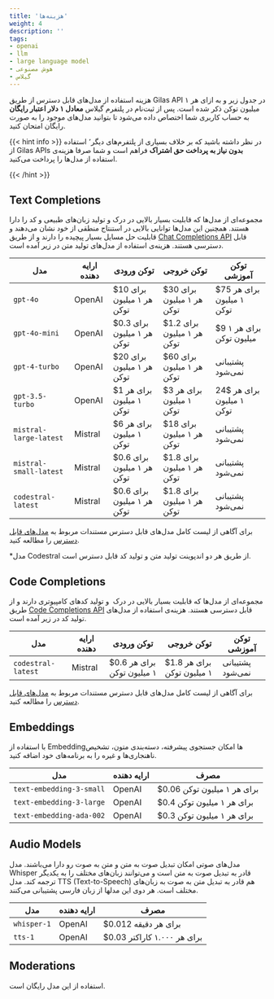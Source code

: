 ```yaml
---
title: 'هزینه‌ها'
weight: 4
description: ''
tags:
- openai
- llm
- large language model
- هوش مصنوعی
- گیلاس
---
```




هزینه استفاده از مدل‌های قابل دسترس از طریق Gilas API در جدول زیر و به ازای هر ۱ میلیون توکن ذکر شده است. پس از ثبت‌نام در پلتفرم گیلاس **معادل ۱ دلار اعتبار رایگان** به حساب کاربری شما اختصاص داده می‌شود تا بتوانید مدل‌های موجود را به صورت رایگان امتحان کنید. 


{{< hint info >}}
در نظر داشته باشید که بر خلاف بسیاری از پلتفرم‌های دیگر٬ استفاده از Gilas APIs **بدون نیاز به پرداخت حق اشتراک** فراهم است و شما صرفا هزینه‌ی استفاده از مدل‌ها را پرداخت می‌کنید.

{{< /hint >}}


## Text Completions

مجموعه‌ای از مدل‌ها که قابلیت بسیار بالایی در درک و تولید زبان‌های طبیعی و کد را دارا هستند. همچنین این مدل‌ها توانایی بالایی در استنتاج منطقی از خود نشان می‌دهند و قابلیت حل مسایل بسیار پیچیده را دارند  و از طریق [Chat Completions API](/apis/chat-completions) قابل دسترسی هستند. هزینه‌ی استفاده از مدل‌های تولید متن در زیر آمده است.

 مدل | ارایه دهنده | توکن ورودی | توکن خروجی | توکن آموزشی
---|----------|-----|-----|-----
`gpt-4o`	 | OpenAI | $10 برای هر ۱ میلیون توکن | $30 برای هر ۱ میلیون توکن | $75 برای هر ۱ میلیون توکن
`gpt-4o-mini`	 | OpenAI | $0.3 برای هر ۱ میلیون توکن | $1.2 برای هر ۱ میلیون توکن | $9 برای هر ۱ میلیون توکن
`gpt-4-turbo`	 | OpenAI | $20 برای هر ۱ میلیون توکن | $60 برای هر ۱ میلیون توکن | پشتیبانی نمی‌شود
`gpt-3.5-turbo` | OpenAI | $1 برای هر ۱ میلیون توکن | $3 برای هر ۱ میلیون توکن | 24$ برای هر ۱ میلیون توکن
`mistral-large-latest`	 | Mistral | $6 برای هر ۱ میلیون توکن | $18 برای هر ۱ میلیون توکن | پشتیبانی نمی‌شود
`mistral-small-latest`	 | Mistral | $0.6 برای هر ۱ میلیون توکن | $1.8 برای هر ۱ میلیون توکن | پشتیبانی نمی‌شود
`codestral-latest`	 | Mistral | $0.6 برای هر ۱ میلیون توکن | $1.8 برای هر ۱ میلیون توکن | پشتیبانی نمی‌شود

برای آگاهی از لیست کامل مدل‌های قابل دسترس مستندات مربوط به [مدل‌های قابل دسترس](/models) را مطالعه کنید.

*مدل Codestral از طریق هر دو اندپوینت تولید متن و تولید کد قابل دسترس است.

## Code Completions

مجموعه‌ای از مدل‌ها که قابلیت بسیار بالایی در درک  و تولید کدهای کامپیوتری دارند و از طریق [Code Completions API](/fim/chat-completions) قابل دسترسی هستند. هزینه‌ی استفاده از مدل‌های تولید کد در زیر آمده است.

 مدل | ارایه دهنده | توکن ورودی | توکن خروجی | توکن آموزشی
---|----------|-----|-----|-----
`codestral-latest`	 | Mistral | $0.6 برای هر ۱ میلیون توکن | $1.8 برای هر ۱ میلیون توکن | پشتیبانی نمی‌شود

برای آگاهی از لیست کامل مدل‌های قابل دسترس مستندات مربوط به [مدل‌های قابل دسترس](/models) را مطالعه کنید.

## Embeddings

با استفاده از Embeddingها امکان جستجوی پیشرفته، دسته‌بندی متون، تشخیص ناهنجاری‌ها و غیره را به برنامه‌های خود اضافه کنید.

 مدل | ارایه دهنده | مصرف
---|---|----------
`text-embedding-3-small` | OpenAI | $0.06 برای هر ۱ میلیون توکن
`text-embedding-3-large` | OpenAI | $0.4 برای هر ۱ میلیون توکن
`text-embedding-ada-002` | OpenAI | $0.3 برای هر ۱ میلیون توکن

## Audio Models

مدل‌های صوتی امکان تبدیل صوت به متن و متن به صوت رو دارا می‌باشند.
مدل Whisper قادر به تبدیل صوت به متن است و می‌توانند زبان‌های مختلف را به یکدیگر ترجمه کند.
مدل TTS (Text-to-Speech) هم قادر به تبدیل متن به صوت به زبان‌های مختلف است.
هر دوی این مدلها از زبان فارسی پشتیبانی می‌کنند.

 مدل | ارایه دهنده | مصرف
---|---|----------
`whisper-1` | OpenAI | $0.012 برای هر دقیقه
`tts-1` | OpenAI | $0.03 برای هر ۱.۰۰۰ کاراکتر

## Moderations

استفاده از این مدل رایگان است.
